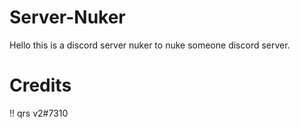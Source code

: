 # Server-Nuker
Hello this is a discord server nuker to nuke someone discord server.
 
 # Credits
 !! qrs v2#7310

